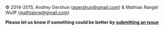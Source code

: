 
© 2014-2015, Andrey Gershun (agershun@gmail.com) & Mathias Rangel Wulff (mathiasrw@gmail.com)


**Please let us know if something could be better by [submitting an issue](https://github.com/agershun/alasql/issues/new)**



